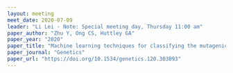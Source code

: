 ```yaml
---
layout: meeting
meet_date: 2020-07-09
leader: "Li Lei - Note: Special meeting day, Thursday 11:00 am"
paper_author: "Zhu Y, Ong CS, Huttley GA"
paper_year: "2020"
paper_title: "Machine learning techniques for classifying the mutagenic origins of point mutations"
paper_journal: "Genetics"
paper_url: "https://doi.org/10.1534/genetics.120.303093"
---
```

